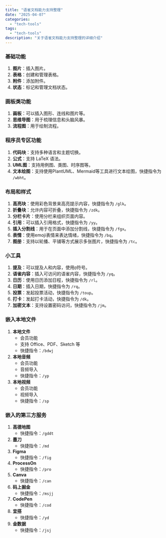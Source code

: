 ```yaml
---
title: "语雀文档能力支持整理"
date: "2025-04-07"
categories: 
  - "tech-tools"
tags:
  - "tech-tools"
description: "关于语雀文档能力支持整理的详细介绍"
---
```


### 基础功能
1. **图片**：插入图片。
2. **表格**：创建和管理表格。
3. **附件**：添加附件。
4. **状态**：标记和管理文档状态。

### 画板类功能
1. **画板**：可以插入图形、连线和图片等。
2. **思维导图**：用于梳理信息和头脑风暴。
3. **流程图**：用于绘制流程。

### 程序员专区功能
1. **代码块**：支持多种语言和主题切换。
2. **公式**：支持 LaTeX 语法。
3. **UML图**：支持用例图、类图、时序图等。
4. **文本绘图**：支持使用PlantUML、Mermaid等工具进行文本绘图，快捷指令为 `/wbht`。

### 布局和样式
1. **高亮块**：使用彩色背景来高亮提示内容，快捷指令为 `/glk`。
2. **折叠块**：允许内容可折叠，快捷指令为 `/zdk`。
3. **分栏卡片**：使用分栏来组织页面内容。
4. **引用**：可以插入引用格式，快捷指令为 `/yy`。
5. **插入分割线**：用于在页面中添加分割线，快捷指令为 `/fgx`。
6. **表情**：使用emoji表情来表达情绪，快捷指令为 `/bq`。
7. **图册**：支持以轮播、平铺等方式展示多张图片，快捷指令为 `/tc`。

### 小工具
1. **提及**：可以提及人和内容，使用`@`符号。
2. **语雀内容**：插入可访问的语雀内容，快捷指令为 `/yq`。
3. **日历**：使用日历添加日程，快捷指令为 `/rl`。
4. **日期**：插入日期，快捷指令为 `/rq`。
5. **投票**：发起投票活动，快捷指令为 `/toup`。
6. **打卡**：发起打卡活动，快捷指令为 `/dk`。
7. **加密文本**：支持设置密码访问，快捷指令为 `/jm`。

### 嵌入本地文件
1. **本地文件**
    - 会员功能
    - 支持 Office、PDF、Sketch 等
    - 快捷指令：`/bdwj`
2. **本地音频**
    - 会员功能
    - 音频导入
    - 快捷指令：`/yp`
3. **本地视频**
    - 会员功能
    - 视频导入
    - 快捷指令：`/sp`

### 嵌入的第三方服务
1. **高德地图**
    - 快捷指令：`/gddt`
2. **墨刀**
    - 快捷指令：`/md`
3. **Figma**
    - 快捷指令：`/fig`
4. **ProcessOn**
    - 快捷指令：`/pro`
5. **Canva**
    - 快捷指令：`/can`
6. **码上掘金**
    - 快捷指令：`/msjj`
7. **CodePen**
    - 快捷指令：`/cod`
8. **宜搭**
    - 快捷指令：`/yd`
9. **金数据**
    - 快捷指令：`/jsj`





